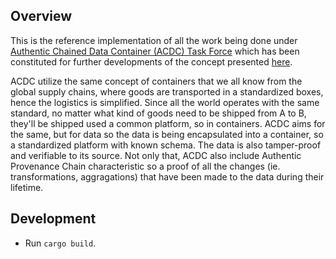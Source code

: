 ## Overview

This is the reference implementation of all the work being done under [Authentic Chained Data Container (ACDC) Task Force](https://github.com/trustoverip/TSS0033-technology-stack-acdc) which has been constituted for further developments of the concept presented [here](https://github.com/SmithSamuelM/Papers/blob/master/whitepapers/ACDC.web.pdf).

ACDC utilize the same concept of containers that we all know from the global supply chains, where goods are transported in a standardized boxes, hence the logistics is simplified. Since all the world operates with the same standard, no matter what kind of goods need to be shipped from A to B, they'll be shipped used a common platform, so in containers. ACDC aims for the same, but for data so the data is being encapsulated into a container, so a standardized platform with known schema. The data is also tamper-proof and verifiable to its source. Not only that, ACDC also include Authentic Provenance Chain characteristic so a proof of all the changes (ie. transformations, aggragations) that have been made to the data during their lifetime.

## Development

* Run `cargo build`.
